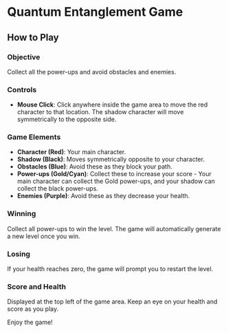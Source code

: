 # Quantum Entanglement Game

## How to Play

### Objective
Collect all the power-ups and avoid obstacles and enemies.

### Controls
- **Mouse Click**: Click anywhere inside the game area to move the red character to that location. The shadow character will move symmetrically to the opposite side.

### Game Elements
- **Character (Red)**: Your main character.
- **Shadow (Black)**: Moves symmetrically opposite to your character.
- **Obstacles (Blue)**: Avoid these as they block your path.
- **Power-ups (Gold/Cyan)**: Collect these to increase your score - Your main character can collect the Gold power-ups, and your shadow can collect the black power-ups.
- **Enemies (Purple)**: Avoid these as they decrease your health.

### Winning
Collect all power-ups to win the level. The game will automatically generate a new level once you win.

### Losing
If your health reaches zero, the game will prompt you to restart the level.

### Score and Health
Displayed at the top left of the game area. Keep an eye on your health and score as you play.

Enjoy the game!
